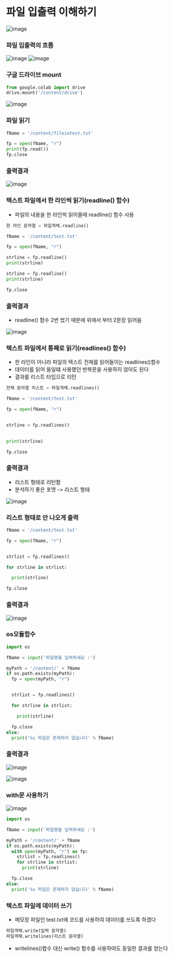 # 파일 입출력 이해하기

![image](https://user-images.githubusercontent.com/82345970/163122858-29a101f8-6105-411d-986c-eda3cbb936ff.png)

### 파일 입출력의 흐름
![image](https://user-images.githubusercontent.com/82345970/163124059-a979c63e-cdb2-438b-ad73-0111be0fae1a.png)
![image](https://user-images.githubusercontent.com/82345970/163124614-22876ed2-49da-43a1-8167-c5d8ea1eac03.png)


### 구글 드라이브 mount
```py
from google.colab import drive
drive.mount('/content/drive')
```
![image](https://user-images.githubusercontent.com/82345970/163126477-041f948c-ba01-45f5-b251-2ae52c160ee7.png)

### 파일 읽기
```py
fName = '/content/fileiotest.txt'

fp = open(fName, "r")
print(fp.read())
fp.close
```

### 출력결과
![image](https://user-images.githubusercontent.com/82345970/163130044-65d52fc2-a6d1-4b56-bbdb-06400992664c.png)


### 텍스트 파일에서 한 라인씩 읽기(readline() 함수)
- 파일의 내용을 한 라인씩 읽어올때 readline() 함수 사용
 
```py
한 라인 문자열 = 파일객체.readline()
```

```py
fName = '/content/test.txt'

fp = open(fName, "r")

strline = fp.readline()
print(strline)

strline = fp.readline()
print(strline)

fp.close
```

### 출력결과
- readline() 함수 2번 썼기 때문에 위에서 부터 2문장 읽어옴
 
![image](https://user-images.githubusercontent.com/82345970/163133560-b1ea7899-001a-475c-99ec-ff7232bbcb8e.png)

### 텍스트 파일에서 통째로 읽기(readlines() 함수)
- 한 라인이 아니라 파일의 텍스트 전체를 읽어들이는 readlines()함수
- 데이터를 읽어 들일떄 사용했던 반복문을 사용하지 않아도 된다
- 결과를 리스트 타입으로 리턴

```py
전체 문자열 리스트 = 파일객체.readlines()
```

```py
fName = '/content/test.txt'

fp = open(fName, "r")


strline = fp.readlines()
  

print(strline)

fp.close
```

### 출력결과
- 리스트 형태로 리턴함
- 분석하기 좋은 포맷 -> 리스트 형태
 
![image](https://user-images.githubusercontent.com/82345970/163134405-a9807899-13e3-474e-bcf7-234032a6c201.png)

### 리스트 형태로 안 나오게 출력
```py
fName = '/content/test.txt'

fp = open(fName, "r")


strlist = fp.readlines()

for strline in strlist:  

  print(strline)

fp.close
```

### 출력결과
![image](https://user-images.githubusercontent.com/82345970/163135044-0a391150-b03a-4638-b3b6-01735cf5349a.png)

### os모듈함수
```py
import os

fName = input('파일명을 입력하세요 :')

myPath = '/content/' + fName
if os.path.exists(myPath):
  fp = open(myPath, "r")


  strlist = fp.readlines()

  for strline in strlist:  

    print(strline)

  fp.close
else:
  print('%s 파일은 존재하지 않습니다' % fName)
```

### 출력결과
![image](https://user-images.githubusercontent.com/82345970/163136750-7e2b7e5d-e2fe-4869-b9db-7ca11e6593d9.png)

![image](https://user-images.githubusercontent.com/82345970/163136802-bf31cdc1-48e2-4957-9854-252fe3c4d912.png)

### with문 사용하기

![image](https://user-images.githubusercontent.com/82345970/163137052-51fa1490-142c-4741-bd3e-c98fb8c066a2.png)

```py
import os

fName = input('파일명을 입력하세요 :')

myPath = '/content/' + fName
if os.path.exists(myPath):
  with open(myPath, "r") as fp:
    strlist = fp.readlines()
    for strline in strlist:  
      print(strline)

  fp.close
else:
  print('%s 파일은 존재하지 않습니다' % fName)
```

### 텍스트 파일에 데이터 쓰기
- 메모장 파일인 test.txt에 코드를 사용하여 데이터를 쓰도록 하겠다
```py
파일객체.write(입력 문자열)
파일객체.writelines(리스트 문자열)
```

- writelines()함수 대신 write() 함수를 사용하여도 동일한 결과를 얻는다
